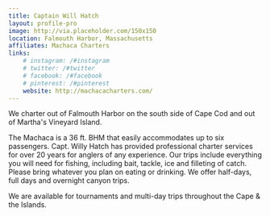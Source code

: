 ```yaml
---
title: Captain Will Hatch
layout: profile-pro
image: http://via.placeholder.com/150x150
location: Falmouth Harbor, Massachusetts
affiliates: Machaca Charters
links:
    # instagram: /#instagram
    # twitter: /#twitter
    # facebook: /#facebook
    # pinterest: /#pinterest
    website: http://machacacharters.com/
---
```

We charter out of Falmouth Harbor on the south side of Cape Cod and out of Martha's Vineyard Island. 

The Machaca is a 36 ft. BHM that easily accommodates up to six passengers. Capt. Willy Hatch has provided professional charter services for over 20 years for anglers of any experience. Our trips include everything you will need for fishing, including bait, tackle, ice and filleting of catch. Please bring whatever you plan on eating or drinking. We offer half-days, full days and overnight canyon trips.

We are available for tournaments and multi-day trips throughout the Cape & the Islands.